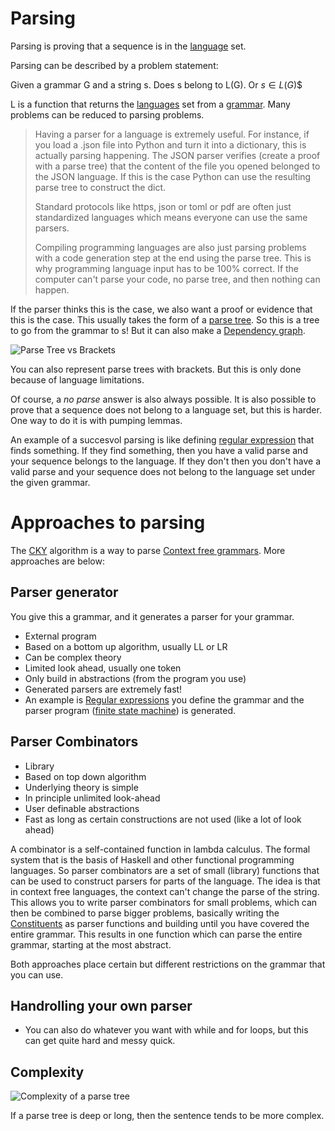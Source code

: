 # Parsing

Parsing is proving that a sequence is in the [language](Languages.md) set. 

Parsing can be described by a problem statement:

Given a grammar G and a string s. Does s belong to L(G). Or $s \in L(G)$$

L is a function that returns the [languages](Languages.md) set from a [grammar](Grammar.md). Many problems can be reduced to parsing problems. 

> 	Having a parser for a language is extremely useful. For instance, if you load a .json file into Python and turn it into a dictionary, this is actually parsing happening. The JSON parser verifies (create a proof with a parse tree) that the content of the file you opened belonged to the JSON language. If this is the case Python can use the resulting parse tree to construct the dict. 
> 	
> 	Standard protocols like https, json or toml or pdf are often just standardized languages which means everyone can use the same parsers.  
> 	
> 	Compiling programming languages are also just parsing problems with a code generation step at the end using the parse tree. This is why programming language input has to be 100% correct. If the computer can't parse your code, no parse tree, and then nothing can happen. 
 
If the parser thinks this is the case, we also want a proof or evidence that this is the case. This usually takes the form of a [parse tree](Parse%20Tree.md). So this is a tree to go from the grammar to s! But it can also make a [Dependency graph](Dependency%20Parsing.md).

![Parse Tree vs Brackets](Pasted%20image%2020220314184733.png)

You can also represent parse trees with brackets. But this is only done because of language limitations. 

Of course, a *no parse* answer is also always possible. It is also possible to prove that a sequence does not belong to a language set, but this is harder. One way to do it is with pumping lemmas. 

An example of a succesvol parsing is like defining [regular expression](Regular%20expression.md) that finds something. If they find something, then you have a valid parse and your sequence belongs to the language. If they don't then you don't have a valid parse and your sequence does not belong to the language set under the given grammar. 

# Approaches to parsing

The [CKY](CKY.md) algorithm is a way to parse [Context free grammars](Context%20free%20grammars.md). More approaches are below:  

## Parser generator

You give this a grammar, and it generates a parser for your grammar.

- External program
- Based on a bottom up algorithm, usually LL or LR
- Can be complex theory
- Limited look ahead, usually one token
- Only build in abstractions (from the program you use)
- Generated parsers are extremely fast!
- An example is [Regular expressions](Regular%20expression.md) you define the grammar and the parser program ([finite state machine](finite%20state%20automata.md)) is generated. 

## Parser Combinators 
- Library
- Based on top down algorithm
- Underlying theory is simple
- In principle unlimited look-ahead
- User definable abstractions
- Fast as long as certain constructions are not used (like a lot of look ahead)

A combinator is a self-contained function in lambda calculus. The formal system that is the basis of Haskell and other functional programming languages. So parser combinators are a set of small (library) functions that can be used to construct parsers for parts of the language. The idea is that in context free languages, the context can't change the parse of the string. This allows you to write parser combinators for small problems, which can then be combined to parse bigger problems, basically writing the [Constituents](Constituency.md) as parser functions and building until you have covered the entire grammar. This results in one function which can parse the entire grammar, starting at the most abstract. 

Both approaches place certain but different restrictions on the grammar that you can use.

## Handrolling your own parser
-   You can also do whatever you want with while and for loops, but this can get quite hard and messy quick.


## Complexity 

![Complexity of a parse tree](Pasted%20image%2020220314190559.png)

If a parse tree is deep or long, then the sentence tends to be more complex. 

